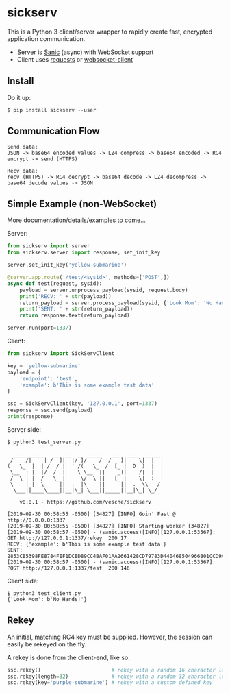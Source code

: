 # sickserv

This is a Python 3 client/server wrapper to rapidly create fast, encrypted application communication.

* Server is [Sanic](https://github.com/huge-success/sanic) (async) with WebSocket support
* Client uses [requests](https://github.com/psf/requests) or [websocket-client](https://github.com/websocket-client/websocket-client)

## Install

Do it up:

```
$ pip install sickserv --user
```

## Communication Flow

```
Send data:
JSON -> base64 encoded values -> LZ4 compress -> base64 encoded -> RC4 encrypt -> send (HTTPS)

Recv data:
recv (HTTPS) -> RC4 decrypt -> base64 decode -> LZ4 decompress -> base64 decode values -> JSON
```

## Simple Example (non-WebSocket)

More documentation/details/examples to come...

Server:
```python
from sickserv import server
from sickserv.server import response, set_init_key

server.set_init_key('yellow-submarine')

@server.app.route('/test/<sysid>', methods=['POST',])
async def test(request, sysid):
    payload = server.unprocess_payload(sysid, request.body)
    print('RECV: ' + str(payload))
    return_payload = server.process_payload(sysid, {'Look Mom': 'No Hands!'})
    print('SENT: ' + str(return_payload))
    return response.text(return_payload)

server.run(port=1337)
```

Client:
```python
from sickserv import SickServClient

key = 'yellow-submarine'
payload = {
    'endpoint': 'test',
    'example': b'This is some example test data'
}

ssc = SickServClient(key, '127.0.0.1', port=1337)
response = ssc.send(payload)
print(response)
```

Server side:
```
$ python3 test_server.py

  _____ ____   __  __  _  _____   ___  ____  __ __
 / ___/|    | /  ]|  |/ ]/ ___/  /  _]|    \|  |  |
(   \_  |  | /  / |  ' /(   \_  /  [_ |  D  )  |  |
 \__  | |  |/  /  |    \ \__  ||    _]|    /|  |  |
 /  \ | |  /   \_ |     \/  \ ||   [_ |    \|  :  |
 \    | |  \     ||  .  |\    ||     ||  .  \\   /
  \___||____\____||__|\_| \___||_____||__|\_| \_/

    v0.0.1 - https://github.com/vesche/sickserv

[2019-09-30 00:58:55 -0500] [34827] [INFO] Goin' Fast @ http://0.0.0.0:1337
[2019-09-30 00:58:55 -0500] [34827] [INFO] Starting worker [34827]
[2019-09-30 00:58:57 -0500] - (sanic.access)[INFO][127.0.0.1:53567]: GET http://127.0.0.1:1337/rekey  200 17
RECV: {'example': b'This is some example test data'}
SENT: 2853CB5398FE8784FEF1DCBD89CC4BAF01AA2661428CD79783D440468504966B01CCD9A5A4E309E342D55EBE4635CDD9D5D78EB98873CAE3D6A7C804A8647CCB1BDD7D32518A112367
[2019-09-30 00:58:57 -0500] - (sanic.access)[INFO][127.0.0.1:53567]: POST http://127.0.0.1:1337/test  200 146
```

Client side:
```
$ python3 test_client.py
{'Look Mom': b'No Hands!'}
```

## Rekey

An initial, matching RC4 key must be supplied. However, the session can easily be rekeyed on the fly.

A rekey is done from the client-end, like so:

```python
ssc.rekey()                       # rekey with a random 16 character length key
ssc.rekey(length=32)              # rekey with a random 32 character length key
ssc.rekey(key='purple-submarine') # rekey with a custom defined key
```
